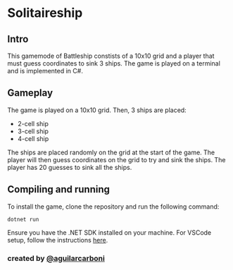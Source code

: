 # Solitaireship


## Intro
This gamemode of Battleship constists of a 10x10 grid and a player that must guess coordinates to sink 3 ships. The game is played on a terminal and is implemented in C#.

## Gameplay
The game is played on a 10x10 grid. Then, 3 ships are placed:

- 2-cell ship
- 3-cell ship
- 4-cell ship

The ships are placed randomly on the grid at the start of the game. The player will then guess coordinates on the grid to try and sink the ships. The player has 20 guesses to sink all the ships.

## Compiling and running

To install the game, clone the repository and run the following command:

```
dotnet run
```

Ensure you have the .NET SDK installed on your machine. For VSCode setup, follow the instructions [here](https://code.visualstudio.com/docs/languages/dotnet#_setting-up-vs-code-for-net-development).


### created by [@aguilarcarboni](https://github.com/aguilarcarboni/)
